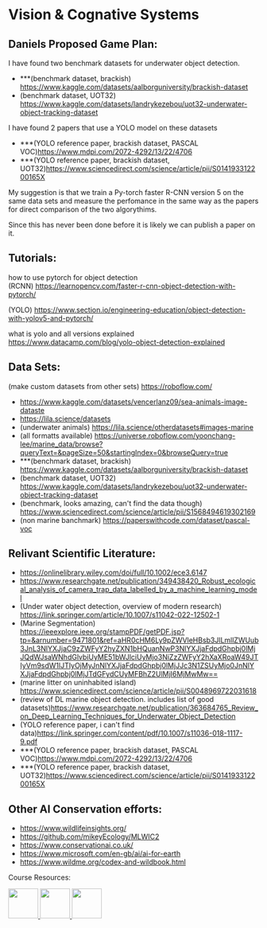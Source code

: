 # Vision & Cognative Systems

## Daniels Proposed Game Plan:
I have found two benchmark datasets for underwater object detection.
 - ***(benchmark dataset, brackish) https://www.kaggle.com/datasets/aalborguniversity/brackish-dataset
 - (benchmark dataset, UOT32) https://www.kaggle.com/datasets/landrykezebou/uot32-underwater-object-tracking-dataset  

I have found 2 papers that use a YOLO model on these datasets
 - ***(YOLO reference paper, brackish dataset, PASCAL VOC)https://www.mdpi.com/2072-4292/13/22/4706
 - ***(YOLO reference paper, brackish dataset, UOT32)https://www.sciencedirect.com/science/article/pii/S014193312200165X

My suggestion is that we train a Py-torch faster R-CNN version 5 on the same data sets and measure the perfomance in the same way as the papers for direct comparison of the two algorythims.

Since this has never been done before it is likely we can publish a paper on it.

## Tutorials:
how to use pytorch for object detection   
(RCNN)
https://learnopencv.com/faster-r-cnn-object-detection-with-pytorch/

(YOLO)
https://www.section.io/engineering-education/object-detection-with-yolov5-and-pytorch/

what is yolo and all versions explained
https://www.datacamp.com/blog/yolo-object-detection-explained

## Data Sets:  
(make custom datasets from other sets) https://roboflow.com/
 - https://www.kaggle.com/datasets/vencerlanz09/sea-animals-image-dataste
 - https://lila.science/datasets
 - (underwater animals) https://lila.science/otherdatasets#images-marine
 - (all formatts available) https://universe.roboflow.com/yoonchang-lee/marine_data/browse?queryText=&pageSize=50&startingIndex=0&browseQuery=true
 - ***(benchmark dataset, brackish) https://www.kaggle.com/datasets/aalborguniversity/brackish-dataset
 - (benchmark dataset, UOT32) https://www.kaggle.com/datasets/landrykezebou/uot32-underwater-object-tracking-dataset
 - (benchmark, looks amazing, can't find the data though) https://www.sciencedirect.com/science/article/pii/S1568494619302169
 - (non marine banchmark) https://paperswithcode.com/dataset/pascal-voc

## Relivant Scientific Literature:
 - https://onlinelibrary.wiley.com/doi/full/10.1002/ece3.6147
 - https://www.researchgate.net/publication/349438420_Robust_ecological_analysis_of_camera_trap_data_labelled_by_a_machine_learning_model
 - (Under water object detection, overview of modern research) https://link.springer.com/article/10.1007/s11042-022-12502-1
 - (Marine Segmentation) https://ieeexplore.ieee.org/stampPDF/getPDF.jsp?tp=&arnumber=9471801&ref=aHR0cHM6Ly9pZWVleHBsb3JlLmllZWUub3JnL3NlYXJjaC9zZWFyY2hyZXN1bHQuanNwP3NlYXJjaFdpdGhpbj0lMjJQdWJsaWNhdGlvbiUyME51bWJlciUyMjo3NiZzZWFyY2hXaXRoaW49JTIyVm9sdW1lJTIyOjMyJnNlYXJjaFdpdGhpbj0lMjJJc3N1ZSUyMjo0JnNlYXJjaFdpdGhpbj0lMjJTdGFydCUyMFBhZ2UlMjI6MjMwMw==
 - (marine litter on uninhabited island) https://www.sciencedirect.com/science/article/pii/S0048969722031618
 - (review of DL marine object detection. includes list of good datasets)https://www.researchgate.net/publication/363684765_Review_on_Deep_Learning_Techniques_for_Underwater_Object_Detection
 - (YOLO reference paper, i can't find data)https://link.springer.com/content/pdf/10.1007/s11036-018-1117-9.pdf
 - ***(YOLO reference paper, brackish dataset, PASCAL VOC)https://www.mdpi.com/2072-4292/13/22/4706
 - ***(YOLO reference paper, brackish dataset, UOT32)https://www.sciencedirect.com/science/article/pii/S014193312200165X

## Other AI Conservation efforts:  
  - https://www.wildlifeinsights.org/
  - https://github.com/mikeyEcology/MLWIC2
  - https://www.conservationai.co.uk/
  - https://www.microsoft.com/en-gb/ai/ai-for-earth
  - https://www.wildme.org/codex-and-wildbook.html


Course Resources: 
<p float="left">
  <!-- <a href="https://github.com/jpazzini/MAPD-B/tree/2022/mysql" target="_blank">
  <img src="https://cdn4.iconfinder.com/data/icons/iconsimple-logotypes/512/github-512.png" width="60px" />
  </a>     -->          
  <a href="https://stem.elearning.unipd.it/course/view.php?id=2920" target="_blank">
  <img src="https://tracker.moodle.org/secure/attachment/62695/Mobile-M-Icon-1-corners.png" width="60px" />
  </a>
  <a href="https://discord.gg/t6kWR5tx" target="_blank">
  <img src="https://camo.githubusercontent.com/0ef309f7e0b554033dd25b3ce83015db2f0f8952fb4c31318af095369d3d4453/68747470733a2f2f7669676e657474652e77696b69612e6e6f636f6f6b69652e6e65742f7468652d6d696e6572732d686176656e2d70726f6a6563742f696d616765732f642f64642f446973636f72642e706e672f7265766973696f6e2f6c61746573743f63623d3230313730333038303333353436" width="60px" />
  </a>
    </a>              
  <a href="https://drive.google.com/drive/folders/10seKw-qYwVETr9ps-MOcvf8-2BQZ9tv-?usp=sharing" target="_blank">
  <img src="https://upload.wikimedia.org/wikipedia/commons/thumb/1/12/Google_Drive_icon_%282020%29.svg/512px-Google_Drive_icon_%282020%29.svg.png" width="60px" />
  </a>
</p>
